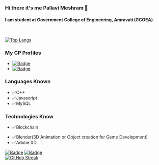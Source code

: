 ### Hi there it's me Pallavi Meshram 👋
#### I am student at Government College of Engineering, Amravati (GCOEA).
<br>

[![Top Langs](https://github-readme-stats.vercel.app/api/top-langs/?username=PallaviMeshram&layout=compact)]()

### My CP Profiles

- [![Badge](https://cp-logo.vercel.app/codechef/pauv)](https://www.codechef.com/users/pauv)
- [![Badge](https://cp-logo.vercel.app/codeforces/palli)](https://codeforces.com/profile/Palli)

### Languages Known
- ✅C++
- ✅Javascript
- ✅MySQL

### Technologies Know
- ✅Blockchain
<!-- - ✅Web Development -->
- ✅Blender(3D Animation or Object creation for Game Development)
- ✅Adobe XD

[![Badge](https://img.shields.io/badge/LinkedIn-0077B5?style=for-the-badge&logo=linkedin&logoColor=white)](https://www.linkedin.com/in/pallavimeshram)
[![Badge](https://aleen42.github.io/badges/src/stackoverflow.svg)](https://stackoverflow.com/users/9984017/pallavi-meshram)
<br/>
[![GitHub Streak](https://github-readme-streak-stats.herokuapp.com/?user=pallavimeshram&theme=default)]()
